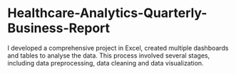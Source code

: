 # Healthcare-Analytics-Quarterly-Business-Report
I developed a comprehensive project in Excel, created multiple dashboards and tables to analyse the data. This process involved several stages, including data preprocessing, data cleaning and data visualization.
